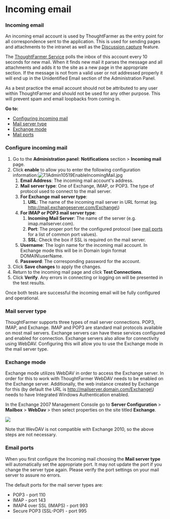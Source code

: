 # Incoming email

### Incoming email

An incoming email account is used by ThoughtFarmer as the entry point for all correspondence sent to the application. This is used for sending pages and attachments to the intranet as well as the [Discussion capture](discussion-capture.md) feature.  
  
The [ThoughtFarmer Service](../behind-the-scenes/thoughtfarmer-service.md) polls the inbox of this account every 10 seconds for new mail. When it finds new mail it parses the message and all attachments and adds it to the site as a new page in the appropriate section. If the message is not from a valid user or not addressed properly it will end up in the Unidentified Email section of the Administration Panel.

As a best practice the email account should not be attributed to any user within ThoughtFarmer and should not be used for any other purpose. This will prevent spam and email loopbacks from coming in.

**Go to:**

* [Configuring incoming mail](incoming-email.md)
* [Mail server type](incoming-email.md)
* [Exchange mode](incoming-email.md)
* [Mail ports](incoming-email.md)

### Configure incoming mail <a id="section1"></a>

1. Go to the **Administration panel**: **Notifications** section &gt; **Incoming mail** page.
2. Click **enable** to allow you to enter the following configuration information:![7.1Admin10519EnableIncomingMail.jpg](https://community.thoughtfarmer.com/imagethumb/44437330000/16406/950x950/False/7.1Admin10519EnableIncomingMail.jpg)
   1. **Email Address**: The incoming mail account's address.
   2. **Mail server type**: One of Exchange, IMAP, or POP3. The type of protocol used to connect to the mail server.
   3. **For Exchange mail server type**:
      1. **​URL**: The name of the incoming mail server in URL format \(eg. http://mail.exchangeserver.com/Exchange\)
   4. **For IMAP or POP3 mail server type**:
      1. **Incoming Mail Server**: The name of the server \(e.g. imap.mailserver.com\).
      2. **Port**: The proper port for the configured protocol \(see [mail ports](incoming-email.md) for a list of common port values\).
      3. **SSL**: Check the box if SSL is required on the mail server.
   5. **Username**: The login name for the incoming mail account. In Exchange mode this will be in Domain login format DOMAIN\userName.
   6. **Password**: The corresponding password for the account.
3. Click **Save changes** to apply the changes.
4. Return to the incoming mail page and click **Test Connections**.
5. Click **Verify**. Any errors in connecting or logging on will be presented in the test results.

Once both tests are successful the incoming email will be fully configured and operational.

### Mail server type <a id="section2"></a>

ThoughtFarmer supports three types of mail server connections. POP3, IMAP, and Exchange. IMAP and POP3 are standard mail protocols available on most mail servers. Exchange servers can have these services configured and enabled for connection. Exchange servers also allow for connectivity using WebDAV. Configuring this will allow you to use the Exchange mode in the mail server type.  
 

### Exchange mode <a id="section3"></a>

Exchange mode utilizes WebDAV in order to access the Exchange server. In order for this to work with ThoughtFarmer WebDAV needs to be enabled on the Exchange server. Additionally, the web instance created by Exchange for this \(by default the URL is http://mailserver.domain.com/Exchange\) needs to have Integrated Windows Authentication enabled.  
  
In the Exchange 2007 Management Console go to **Server Configuration** &gt; **Mailbox** &gt; **WebDav** &gt; then select properties on the site titled **Exchange**.  
  
![](https://community.thoughtfarmer.com/imagethumb/835989170000/16405/386x425/False/Exchange+settings.png)  
  
Note that WevDAV is not compatible with Exchange 2010, so the above steps are not necessary.

### Email ports <a id="section4"></a>

When you first configure the Incoming mail choosing the **Mail server type** will automatically set the appropriate port. It may not update the port if you change the server type again. Please verify the port settings on your mail server to assure no errors.  
  
The default ports for the mail server types are:

* POP3 - port 110
* IMAP - port 143
* IMAP4 over SSL \(IMAPS\) - port 993
* Secure POP3 \(SSL-POP\) - port 995

